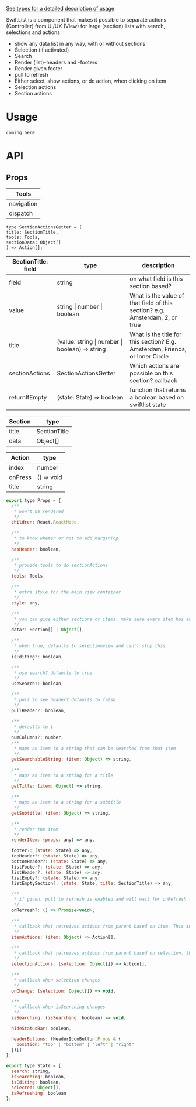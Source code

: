 [See types for a detailed description of usage](./index.js)

SwiftList is a component that makes it possible to separate actions (Controller) from UI/UX (View) for large (section) lists with search, selections and actions

- show any data list in any way, with or without sections
- Selection (if activated)
- Search
- Render (list)-headers and -footers
- Render given footer
- pull to refresh
- Either select, show actions, or do action, when clicking on item
- Selection actions
- Section actions

# Usage

```
coming here
```

# API

## Props

| Tools      |
| ---------- |
| navigation |
| dispatch   |

```
type SectionActionsGetter = (
title: SectionTitle,
tools: Tools,
sectionData: Object[]
) => Action[];
```

| SectionTitle: field | type                                           | description                                                                  |
| ------------------- | ---------------------------------------------- | ---------------------------------------------------------------------------- |
| field               | string                                         | on what field is this section based?                                         |
| value               | string \| number \| boolean                    | What is the value of that field of this section? e.g. Amsterdam, 2, or true  |
| title               | (value: string \| number \| boolean) => string | What is the title for this section? E.g. Amsterdam, Friends, or Inner Circle |
| sectionActions      | SectionActionsGetter                           | Which actions are possible on this section? callback                         |
| returnIfEmpty       | (state: State) => boolean                      | function that returns a boolean based on swiftlist state                     |

| Section | type         |
| ------- | ------------ |
| title   | SectionTitle |
| data    | Object[]     |

| Action  | type       |
| ------- | ---------- |
| index   | number     |
| onPress | () => void |
| title   | string     |

```js
export type Props = {
  /**
   * won't be rendered
   */
  children: React.ReactNode,

  /**
   * to know wheter or not to add marginTop
   */
  hasHeader: boolean,

  /**
   * provide tools to do sectionActions
   */
  tools: Tools,

  /**
   * extra style for the main view container
   */
  style: any,

  /**
   * you can give either sections or items. make sure every item has an `id` prop, or selection won't work
   */
  data?: Section[] | Object[],

  /**
   * when true, defaults to selectionview and can't stop this.
   */
  isEditing?: boolean,

  /**
   * use search? defaults to true
   */
  useSearch?: boolean,

  /**
   * pull to see header? defaults to false
   */
  pullHeader?: boolean,

  /**
   * defaults to 1
   */
  numColumns?: number,
  /**
   * maps an item to a string that can be searched from that item
   */
  getSearchableString: (item: Object) => string,

  /**
   * maps an item to a string for a title
   */
  getTitle: (item: Object) => string,

  /**
   * maps an item to a string for a subtitle
   */
  getSubtitle: (item: Object) => string,

  /**
   * render the item
   */
  renderItem: (props: any) => any,

  footer?: (state: State) => any,
  topHeader?: (state: State) => any,
  bottomHeader?: (state: State) => any,
  listFooter?: (state: State) => any,
  listHeader?: (state: State) => any,
  listEmpty?: (state: State) => any,
  listEmptySection?: (state: State, title: SectionTitle) => any,

  /**
   * if given, pull to refresh is enabled and will wait for onRefresh to promise. won't work together with pullHeader
   */
  onRefresh?: () => Promise<void>,

  /**
   * callback that retreives actions from parent based on item. This in turn renders ActionSheet or something else. If there's just one action, just fire that action without button
   */
  itemActions: (item: Object) => Action[],

  /**
   * callback that retreives actions from parent based on selection. this in turn renders FAB or something else, depending on optional parameter or platform default
   */
  selectionActions: (selection: Object[]) => Action[],

  /**
   * callback when selection changes
   */
  onChange: (selection: Object[]) => void,

  /**
   * callback when isSearching changes
   */
  isSearching: (isSearching: boolean) => void,

  hideStatusBar: boolean,

  headerButtons: (HeaderIconButton.Props & {
    position: "top" | "bottom" | "left" | "right"
  })[]
};

export type State = {
  search: string,
  isSearching: boolean,
  isEditing: boolean,
  selected: Object[],
  isRefreshing: boolean
};
```

